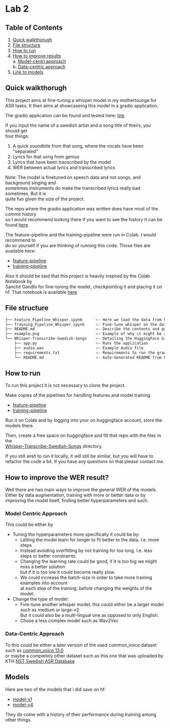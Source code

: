 # Lab 2

## Table of Contents
1. [Quick walkthorugh](#quick-walkthorugh)
2. [File structure](#file-structure)
3. [How to run](#how-to-run)
4. [How to improve results](#how-to-improve-the-wer-result)  
    a. [Model-centri approach](#model-centric-approach)  
    b. [Data-centric approach](#data-centric-approach)  
5. [Link to models](#models)

## Quick walkthorugh
This project aims at fine-tuning a whisper model in my mothertounge for ASR tasks.
It then aims at showcaseing this model in a gradio application.

The gradio application can be found and tested here: [link](https://huggingface.co/spaces/AdrianHR/Whisper-Transcribe-Swedish-Songs)

If you input the name of a swedish artist and a song title of theirs, you should get  
four things:
1) A quick soundbite from that song, where the vocals have been "separated"
2) Lyrics for that song from genius
3) Lyrics that have been transcribed by the model
4) WER between actual lyrics and transcribed lyrics

Note: The model is finetuned on speech data and not songs, and background singing and  
sometimes instruments do make the transcribed lyrics really bad sometimes. But it is  
quite fun given the size of the project.

The repo where the gradio application was written does have most of the commit history  
so I would recommend looking there if you want to see the history it can be found [here](https://huggingface.co/spaces/AdrianHR/Whisper-Transcribe-Swedish-Songs/tree/main)

The feature-pipeline and the training-pipeline were run in Colab. I would recommend to  
do so yourself if you are thinking of running this code. Those files are available here:  
* [feature-pipeline](https://colab.research.google.com/drive/1eF0fgZC9dvvXmMbnrjpxTQDjqMJ488Cv?usp=sharing)
* [training-pipeline](https://colab.research.google.com/drive/1sr2ZoyBzas4k13hEFBSLfLP3AAJ8ENmA?usp=sharing)

Also it should be said that this project is heavily inspired by the Colab Notebook by  
Sanchit Gandhi for fine-tuning the model, checkpointing it and placing it on hf.
That notebook is available [here](https://colab.research.google.com/github/sanchit-gandhi/notebooks/blob/main/fine_tune_whisper.ipynb)

## File structure
```bash
├── Feature_Pipeline_Whisper.ipynb      <- Here we load the data from hf and turn preprocess and save it to drive
├── Training_Pipeline_Whisper.ipynb     <- Fine-tune whisper on the data. Save checkpoints to drive and huggingface.
├── README.md                           <- Describe the contents and goal of the project and how to run it.
├── example.png                         <- Example of why it might be a good idea to transcribe on the foreground audio
└── Whisper-Transcribe-Swedish-Songs    <- Detailing the HuggingFace Gradio application
    ├── app.py                          <- Runs the application
    ├── audio.wav                       <- Example Audio file
    ├── requirements.txt                <- Requirements to run the gradio application
    └── README.md                       <- Auto-Generated README from huggingface space.
```

## How to run
To run this project it is not necessary to clone the project.

Make copies of the pipelines for handling features and model training
* [feature-pipeline](https://colab.research.google.com/drive/1eF0fgZC9dvvXmMbnrjpxTQDjqMJ488Cv?usp=sharing)
* [training-pipeline](https://colab.research.google.com/drive/1sr2ZoyBzas4k13hEFBSLfLP3AAJ)

Run it on Colab and by logging into your on huggingface account, store the models there.

Then, create a free space on huggingface and fill that repo with the files in the  
[Whisper-Transcribe-Swedish-Songs](lab2/hf-space_Whisper-Transcribe-Swedish-Songs) directory.

If you still wish to run it locally, it will still be similar, but you will have to  
refactor the code a bit. If you have any questions on that please contact me.

## How to improve the WER result?

Well there are two main ways to improve the general WER of the models.
Either by data augmentation, training with more or better data or by  
improving the model itself, finding better hyperparameters and such.

### Model Centric Approach
This could be either by 
* Tuning the hyperparameters more specifically it could be by:
    * Letting the model learn for longer to fit better to the data. I.e. more steps
    * Instead avoiding overfitting by not training for too long. I.e. less steps or better constraints.
    * Changing the learning rate could be good, if it is too big we might miss a better solution  
    but if it is too low it could become really slow.
    * We could increase the batch-size in order to take more training examples into account  
    at each step of the training, before changing the weights of the model.
* Change the type of model:
    * Fine-tune another whisper model, this could either be a larger model such as medium or large-v2  
    But it could also be a multi-lingual one as opposed to only English.
    * Chose a less complex model such as Wav2Vec

### Data-Centric Approach
To this could be either a later version of the used common_voice dataset such as [common_voice 13.0](https://huggingface.co/datasets/mozilla-foundation/common_voice_13_0/viewer/sv-SE)  
or maybe a completely other dataset such as this  one that was uploaded by KTH [NST Swedish ASR Database](https://huggingface.co/datasets/KTH/nst)


## Models
Here are two of the models that i did save on hf:
* [model-v1](https://huggingface.co/AdrianHR/whisper-small-sv)
* [model-v4](https://huggingface.co/AdrianHR/whisper-small-sv-v4)

They do come with a history of their performance during training among other things.